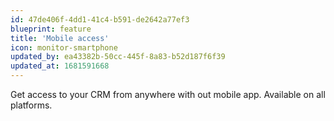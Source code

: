 ```yaml
---
id: 47de406f-4dd1-41c4-b591-de2642a77ef3
blueprint: feature
title: 'Mobile access'
icon: monitor-smartphone
updated_by: ea43382b-50cc-445f-8a83-b52d187f6f39
updated_at: 1681591668
---
```

Get access to your CRM from anywhere with out mobile app. Available on all platforms.